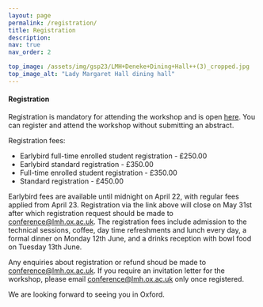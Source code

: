```yaml
---
layout: page
permalink: /registration/
title: Registration
description: 
nav: true
nav_order: 2

top_image: /assets/img/gsp23/LMH+Deneke+Dining+Hall++(3)_cropped.jpg
top_image_alt: "Lady Margaret Hall dining hall"
---
```


#### Registration
Registration is mandatory for attending the workshop and is open [here](https://www.oxforduniversitystores.co.uk/conferences-and-events/lady-margaret-hall/events/graph-signal-processing-workshop). You can register and attend the workshop without submitting an abstract.

Registration fees:
+ Earlybird full-time enrolled student registration - £250.00
+ Earlybird standard registration - £350.00
+ Full-time enrolled student registration  - £350.00
+ Standard registration - £450.00

Earlybird fees are available until midnight on April 22, with regular fees applied from April 23. Registration via the link above will close on May 31st after which registration request should be made to [conference@lmh.ox.ac.uk](mailto:conference@lmh.ox.ac.uk). The registration fees include admission to the technical sessions, coffee, day time refreshments and lunch every day, a formal dinner on Monday 12th June, and a drinks reception with bowl food on Tuesday 13th June.

Any enquiries about registration or refund shoud be made to [conference@lmh.ox.ac.uk](mailto:conference@lmh.ox.ac.uk). If you require an invitation letter for the workshop, please email [conference@lmh.ox.ac.uk](mailto:conference@lmh.ox.ac.uk) only once registered.

We are looking forward to seeing you in Oxford.
